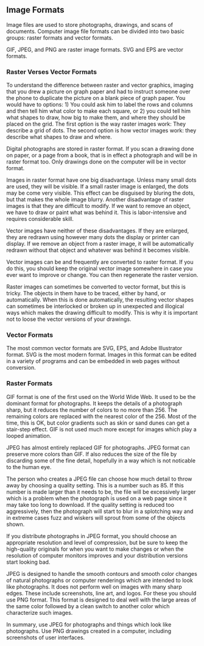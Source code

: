 ## Image Formats

Image files are used to store photographs, drawings, and scans of documents.
Computer image file formats can be divided into two basic groups: raster
formats and vector formats.

GIF, JPEG, and PNG are raster image formats. SVG and EPS are vector formats.

### Raster Verses Vector Formats

To understand the difference between raster and vector graphics, imaging that
you drew a picture on graph paper and had to instruct someone over the phone to
duplicate the picture on a blank piece of graph paper. You would have to
options: 1) You could ask him to label the rows and columns and then tell him
what color to make each square, or 2) you could tell him what shapes to draw,
how big to make them, and where they should be placed on the grid. The first
option is the way raster images work: They describe a grid of dots. The second
option is how vector images work: they describe what shapes to draw and where.

Digital photographs are stored in raster format. If you scan a drawing done on
paper, or a page from a book, that is in effect a photograph and will be in
raster format too. Only drawings done on the computer will be in vector format.

Images in raster format have one big disadvantage. Unless many small dots are
used, they will be visible. If a small raster image is enlarged, the dots may
be come very visible. This effect can be disguised by bluring the dots, but
that makes the whole image blurry.  Another disadvantage of raster images is
that they are difficult to modify.  If we want to remove an object, we have to
draw or paint what was behind it.  This is labor-intensive and requires
considerable skill.

Vector images have neither of these disadvantages. If they are enlarged, they
are redrawn using however many dots the display or printer can display. If we
remove an object from a raster image, it will be automatically redrawn without
that object and whatever was behind it becomes visible.

Vector images can be and frequently are converted to raster format. If you do
this, you should keep the original vector image somewhere in case you ever want
to improve or change. You can then regenerate the raster version.

Raster images can sometimes be converted to vector format, but this is tricky.
The objects in them have to be traced, either by hand, or automatically. When
this is done automatically, the resulting vector shapes can sometimes be
interlocked or broken up in unexpected and illogical ways which makes the
drawing difficult to modify. This is why it is important not to loose the
vector versions of your drawings.

### Vector Formats

The most common vector formats are SVG, EPS, and Adobe Illustrator format.
SVG is the most modern format. Images in this format can be edited in a variety
of programs and can be embedded in web pages without conversion.

### Raster Formats

GIF format is one of the first used on the World Wide Web. It used to be the
dominant format for photographs. It keeps the details of a photograph sharp,
but it reduces the number of colors to no more than 256. The remaining colors
are replaced with the nearest color of the 256. Most of the time, this is OK,
but color gradients such as skin or sand dunes can get a stair-step effect.
GIF is not used much more except for images which play a looped animation.

JPEG has almost entirely replaced GIF for photographs. JPEG format can preserve
more colors than GIF. If also reduces the size of the file by discarding some
of the fine detail, hopefully in a way which is not noticable to the human eye.

The person who creates a JPEG file can choose how much detail to throw away
by choosing a quality setting. This is a number such as 85. If this number is
made larger than it needs to be, the file will be excessively larger which
is a problem when the photograph is used on a web page since it may take
too long to download. If the quality setting is reduced too aggressively,
then the photograph will start to blur in a splotching way and in extreme
cases fuzz and wiskers will sprout from some of the objects shown.

If you distribute photographs in JPEG format, you should choose an appropriate
resolution and level of compression, but be sure to keep the high-quality
originals for when you want to make changes or when the resolution of computer
monitors improves and your distribution versions start looking bad.

JPEG is designed to handle the smooth contours and smooth color changes of
natural photographs or computer renderings which are intended to look like
photographs. It does not perform well on images with many sharp edges. These
include screenshots, line art, and logos. For these you should use PNG format.
This format is designed to deal well with the large areas of the same color
followed by a clean switch to another color which characterize such images.

In summary, use JPEG for photographs and things which look like photographs.
Use PNG drawings created in a computer, including screenshots of user interfaces.

